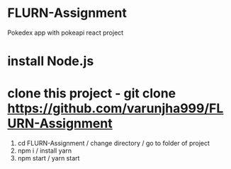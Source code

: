 # FLURN-Assignment
Pokedex app with pokeapi  react project 

# install Node.js 

# clone this project  - git clone https://github.com/varunjha999/FLURN-Assignment

1.  cd FLURN-Assignment  / change directory  / go to folder of project 
2.  npm i  / install yarn 
3.  npm start  / yarn start 


